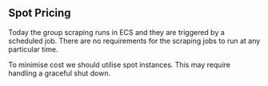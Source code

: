 ## Spot Pricing

Today the group scraping runs in ECS and they are triggered by a scheduled job. There are no requirements for the scraping jobs to run at any particular time. 

To minimise cost we should utilise spot instances. This may require handling a graceful shut down. 